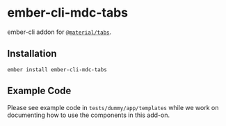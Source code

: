 ember-cli-mdc-tabs
======================

ember-cli addon for [`@material/tabs`](https://github.com/material-components/material-components-web/tree/master/packages/mdc-tabs).

Installation
------------

    ember install ember-cli-mdc-tabs
    
Example Code
---------------

Please see example code in `tests/dummy/app/templates` while we work on documenting how to 
use the components in this add-on.

